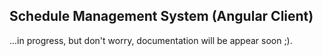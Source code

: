 ## Schedule Management System (Angular Client)

...in progress, but don't worry, documentation will be appear soon ;).